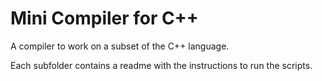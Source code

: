 # Mini Compiler for C++

A compiler to work on a subset of the C++ language.

Each subfolder contains a readme with the instructions to run the scripts.
